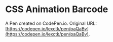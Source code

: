 # CSS Animation Barcode

A Pen created on CodePen.io. Original URL: [https://codepen.io/lexctk/pen/paQaBv](https://codepen.io/lexctk/pen/paQaBv).

